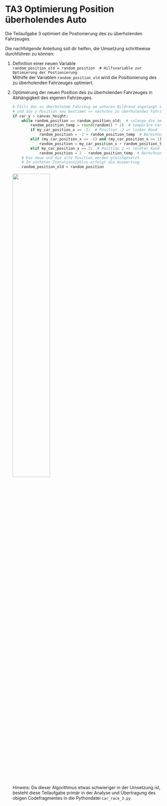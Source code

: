 # TA3 Optimierung Position überholendes Auto

Die Teilaufgabe 3 optimiert die Postionierung des zu überholenden Fahrzeuges.

Die nachfolgende Anleitung soll dir helfen, die Umsetzung schrittweise durchführen zu können:

1.  Definition einer neuen Variable  
    `random_position_old = random_position  # Hilfsvariable zur Optimierung der Postionierung`  
    Mithilfe der Variablen `random_position_old` wird die Positionierung des zu überholenden Fahrzeuges
    optimiert. 

2.  Optimierung der neuen Position des zu überholenden Fahrzeuges in Abhängigkeit des eigenen Fahrzeuges.
    
    ````python
    # Falls das zu überholende Fahrzeug am unteren Bildrand angelangt ist, wird die x Position
    # und die y Position neu bestimmt => nächstes zu überholendes Fahrzeug
    if car_y > canvas_height:
        while random_position == random_position_old:  # solange die neue Position der alten entspricht
            random_position_temp = round(random() * 2)  # temporäre Variable
            if my_car_position_x == -2:  # Position -2 => linker Rand
                random_position = -2 + random_position_temp  # Berechnung der neuen Position
            elif (my_car_position_x >= -1) and (my_car_position_x <= 1):  # Position -1, 0, 1
                random_position = my_car_position_x + random_position_temp - 1  # Berechnung der neuen Position
            elif my_car_position_x == 2:  # Position 2 => rechter Rand
                random_position = 2 - random_position_temp  # Berechnung der neuen Position
        # Die neue und die alte Position werden gleichgesetzt. 
        # Im nächsten Iterationszyklus erfolgt die Auswertung
        random_position_old = random_position 
    ````
       
    <img src="img/camtasia.gif" width="50%"><br>
    
    Hinweis: Da dieser Algorithmus etwas schwieriger in der Umsetzung ist, besteht diese Teilaufgabe primär in der
    Analyse und Übertragung des obigen Codefragmentes in die Pythondatei `car_race_3.py`.
      
